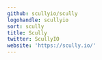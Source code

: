 ```yaml
---
github: scullyio/scully
logohandle: scullyio
sort: scully
title: Scully
twitter: ScullyIO
website: 'https://scully.io/'
---
```

